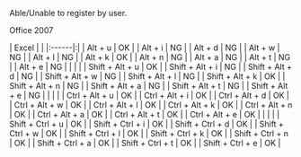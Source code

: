 Able/Unable to register by user.

Office 2007

| Excel | |
|:------|:|
| Alt + u | OK |
| Alt + i | NG |
| Alt + d | NG |
| Alt + w | NG |
| Alt + l | NG |
| Alt + k | OK |
| Alt + n | NG |
| Alt + a | NG |
| Alt + t | NG |
| Alt + e | NG |
|  |  |
| Shift + Alt + u | OK |
| Shift + Alt + i | NG |
| Shift + Alt + d | NG |
| Shift + Alt + w | NG |
| Shift + Alt + l | NG |
| Shift + Alt + k | OK |
| Shift + Alt + n | NG |
| Shift + Alt + a | NG |
| Shift + Alt + t | NG |
| Shift + Alt + e | NG |
|  |  |
| Ctrl + Alt + u | OK |
| Ctrl + Alt + i | OK |
| Ctrl + Alt + d | OK |
| Ctrl + Alt + w | OK |
| Ctrl + Alt + l | OK |
| Ctrl + Alt + k | OK |
| Ctrl + Alt + n | OK |
| Ctrl + Alt + a | OK |
| Ctrl + Alt + t | OK |
| Ctrl + Alt + e | OK |
|  |  |
| Shift + Ctrl + u | OK |
| Shift + Ctrl + i | OK |
| Shift + Ctrl + d | OK |
| Shift + Ctrl + w | OK |
| Shift + Ctrl + l | OK |
| Shift + Ctrl + k | OK |
| Shift + Ctrl + n | OK |
| Shift + Ctrl + a | OK |
| Shift + Ctrl + t | OK |
| Shift + Ctrl + e | OK |